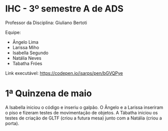 # IHC - 3º semestre A de ADS

Professor da Disciplina: Giuliano Bertoti 

Equipe:
 - Ângelo Lima
 - Larissa Miho
 - Isabella Segundo
 - Natália Neves
 - Tabatha Fróes

Link executável: https://codepen.io/isarps/pen/bGVQPye


# 1ª Quinzena de maio
A Isabella iniciou o código e inseriu o galpão. O Ângelo e a Larissa inseriram o piso e fizeram testes de movimentação de objetos. A Tábatha iniciou os testes de criação de GLTF (criou a futura mesa) junto com a Natália (criou a porta).
